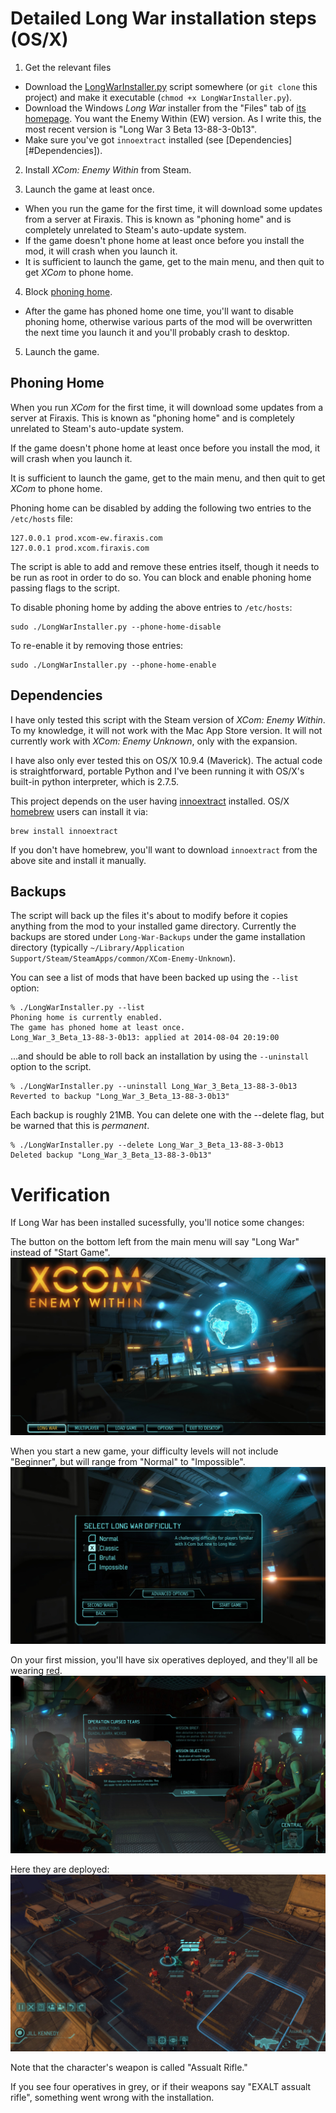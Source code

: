 # Detailed Long War installation steps (OS/X)

1. Get the relevant files
  * Download the 
    [LongWarInstaller.py](https://raw.githubusercontent.com/timgilbert/long-war-unix-installer/master/LongWarInstaller.py)
    script somewhere (or `git clone` this project) and make it executable (`chmod +x LongWarInstaller.py`).
  * Download the Windows *Long War* installer from the "Files" tab of [its homepage](http://www.nexusmods.com/xcom/mods/88/).
    You want the Enemy Within (EW) version. As I write this, the most recent version is "Long War 3 Beta 13-88-3-0b13".
  * Make sure you've got `innoextract` installed (see [Dependencies][#Dependencies]).

2. Install *XCom: Enemy Within* from Steam.

3. Launch the game at least once.
  * When you run the game for the first time, it will download some updates from a server at Firaxis. This is 
    known as "phoning home" and is completely unrelated to Steam's auto-update system.
  * If the game doesn't phone home at least once before you install the mod, it will crash when you launch it.
  * It is sufficient to launch the game, get to the main menu, and then quit to get *XCom* to phone home.

4. Block [phoning home](#Phoning-Home).
  * After the game has phoned home one time, you'll want to disable phoning home, otherwise various parts 
    of the mod will be overwritten the next time you launch it and you'll probably crash to desktop.

5. Launch the game.

## Phoning Home

When you run *XCom* for the first time, it will download some updates from a server at Firaxis. This is 
known as "phoning home" and is completely unrelated to Steam's auto-update system.

If the game doesn't phone home at least once before you install the mod, it will crash when you launch it.

It is sufficient to launch the game, get to the main menu, and then quit to get *XCom* to phone home.

Phoning home can be disabled by adding the following two entries to the `/etc/hosts` file:

    127.0.0.1 prod.xcom-ew.firaxis.com
    127.0.0.1 prod.xcom.firaxis.com

The script is able to add and remove these entries itself, though it needs to be run as root in order to 
do so. You can block and enable phoning home passing flags to the script.

To disable phoning home by adding the above entries to `/etc/hosts`:

    sudo ./LongWarInstaller.py --phone-home-disable 

To re-enable it by removing those entries:

    sudo ./LongWarInstaller.py --phone-home-enable 

## Dependencies

I have only tested this script with the Steam version of *XCom: Enemy Within*. To my knowledge, it will not work 
with the Mac App Store version. It will not currently work with *XCom: Enemy Unknown*, only with the expansion.

I have also only ever tested this on OS/X 10.9.4 (Maverick). The actual code is straightforward, portable 
Python and I've been running it with OS/X's built-in python interpreter, which is 2.7.5.

This project depends on the user having [innoextract](http://constexpr.org/innoextract/) installed. 
OS/X [homebrew](http://brew.sh/) users can install it via:

    brew install innoextract

If you don't have homebrew, you'll want to download `innoextract` from the above site and install it
manually.

## Backups

The script will back up the files it's about to modify before it copies anything from the mod to your 
installed game directory. Currently the backups are stored under `Long-War-Backups` under the game 
installation directory (typically `~/Library/Application Support/Steam/SteamApps/common/XCom-Enemy-Unknown`).

You can see a list of mods that have been backed up using the `--list` option:

    % ./LongWarInstaller.py --list
    Phoning home is currently enabled.
    The game has phoned home at least once.
    Long_War_3_Beta_13-88-3-0b13: applied at 2014-08-04 20:19:00

...and should be able to roll back an installation by using the `--uninstall` option to the script. 

    % ./LongWarInstaller.py --uninstall Long_War_3_Beta_13-88-3-0b13
    Reverted to backup "Long_War_3_Beta_13-88-3-0b13"

Each backup is roughly 21MB. You can delete one with the --delete flag, but be warned that this is 
*permanent*.

    % ./LongWarInstaller.py --delete Long_War_3_Beta_13-88-3-0b13
    Deleted backup "Long_War_3_Beta_13-88-3-0b13"

# Verification

If Long War has been installed sucessfully, you'll notice some changes:

The button on the bottom left from the main menu will say "Long War" instead of "Start Game".
![Main Menu](https://github.com/timgilbert/long-war-unix-installer/blob/master/docs/images/Long-War-Main-Menu.jpg)

When you start a new game, your difficulty levels will not include "Beginner", but will range 
from "Normal" to "Impossible".
![New Game Options](https://github.com/timgilbert/long-war-unix-installer/blob/master/docs/images/Long-War-New-Game-Options.jpg)

On your first mission, you'll have six operatives deployed, and they'll all be wearing 
[red](http://en.wikipedia.org/wiki/Redshirt_(character)).
![First Mission Dropship](https://github.com/timgilbert/long-war-unix-installer/blob/master/docs/images/Long-War-First-Mission-Dropship.jpg)

Here they are deployed:
![First Mission weapons](https://github.com/timgilbert/long-war-unix-installer/blob/master/docs/images/Long-War-First-Mission-Weapons.jpg)

Note that the character's weapon is called "Assualt Rifle."

If you see four operatives in grey, or if their weapons say "EXALT assualt rifle", something went 
wrong with the installation.
